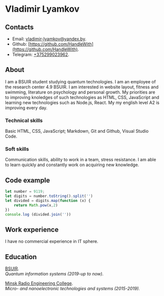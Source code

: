 # Vladimir Lyamkov

## Contacts

+ Email: vladimir-lyamkov@yandex.by. 
+ Github: [https://github.com/HandleWith](https://github.com/HandleWith).
+ Telegram: [+375299023962](https://t.me/H4ndleWithC4re).

## About

I am a BSUIR student studying quantum technologies. I am an employee of the research center 4.9 BSUIR. I am interested in website layout, fitness and swimming, literature on psychology and personal growth. My priorities are to improving knoledges of such technologies as HTML, CSS, JavaScript and learning new technologies such as Node.js, React. My my english level A2 is improving every day.

### Technical skills

Basic HTML, CSS, JavaScript; Markdown, Git and Github, Visual Studio Code. 

### Soft skills

Communication skills, ability to work in a team, stress resistance. I am able to learn quickly and constantly work on acquiring new knowledge.

## Code example

```javascript
let number = 9119;
let digits = number.toString().split('')
let divided = digits.map(function (x) {
    return Math.pow(x,2)
})
console.log (divided.join(''))
```

## Work experience

I have no commercial experience in IT sphere.

## Education

[BSUIR](https://www.bsuir.by/).   
*Quantum information systems (2019-up to now).*

[Minsk Radio Engineering College](https://www.mrk-bsuir.by/ru).  
*Micro- and nanoelectronic technologies and systems (2015-2019).*



